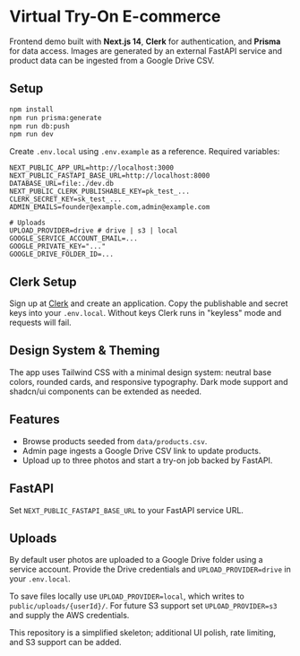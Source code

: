 # Virtual Try-On E-commerce

Frontend demo built with **Next.js 14**, **Clerk** for authentication, and **Prisma** for data access. Images are generated by an external FastAPI service and product data can be ingested from a Google Drive CSV.

## Setup

```bash
npm install
npm run prisma:generate
npm run db:push
npm run dev
```

Create `.env.local` using `.env.example` as a reference. Required variables:

```
NEXT_PUBLIC_APP_URL=http://localhost:3000
NEXT_PUBLIC_FASTAPI_BASE_URL=http://localhost:8000
DATABASE_URL=file:./dev.db
NEXT_PUBLIC_CLERK_PUBLISHABLE_KEY=pk_test_...
CLERK_SECRET_KEY=sk_test_...
ADMIN_EMAILS=founder@example.com,admin@example.com

# Uploads
UPLOAD_PROVIDER=drive # drive | s3 | local
GOOGLE_SERVICE_ACCOUNT_EMAIL=...
GOOGLE_PRIVATE_KEY="..."
GOOGLE_DRIVE_FOLDER_ID=...
```

## Clerk Setup

Sign up at [Clerk](https://clerk.com/) and create an application. Copy the publishable and secret keys into your `.env.local`. Without keys Clerk runs in "keyless" mode and requests will fail.

## Design System & Theming

The app uses Tailwind CSS with a minimal design system: neutral base colors, rounded cards, and responsive typography. Dark mode support and shadcn/ui components can be extended as needed.

## Features

- Browse products seeded from `data/products.csv`.
- Admin page ingests a Google Drive CSV link to update products.
- Upload up to three photos and start a try-on job backed by FastAPI.

## FastAPI

Set `NEXT_PUBLIC_FASTAPI_BASE_URL` to your FastAPI service URL.

## Uploads

By default user photos are uploaded to a Google Drive folder using a service account. Provide the Drive credentials and `UPLOAD_PROVIDER=drive` in your `.env.local`.

To save files locally use `UPLOAD_PROVIDER=local`, which writes to `public/uploads/{userId}/`. For future S3 support set `UPLOAD_PROVIDER=s3` and supply the AWS credentials.

This repository is a simplified skeleton; additional UI polish, rate limiting, and S3 support can be added.
